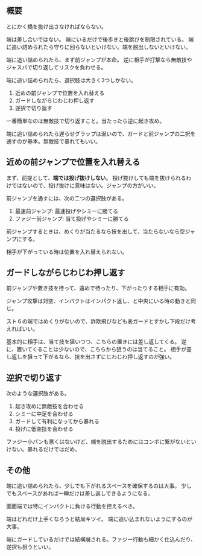## 概要

とにかく橋を抜け出さなければならない。

端は差し合いではない。
端にいるだけで後歩きと後跳びを制限されている。
端に追い詰められたら守りに回らないといけない。端を脱出しないといけない。

端に追い詰められたら、まず前ジャンプが本命。
逆に相手が打撃なら無敵技やジャスパで切り返してリスクを負わせる。

端に追い詰められたら、選択肢は大きく3つしかない。

1. 近めの前ジャンプで位置を入れ替える
2. ガードしながらじわじわ押し返す
3. 逆択で切り返す

一番簡単なのは無敵技で切り返すこと。当たったら逆に起き攻め。

端に追い詰められたら遅らせグラップは弱いので、ガードと前ジャンプの二択を通すのが基本。無敵技で暴れてもいい。

## 近めの前ジャンプで位置を入れ替える

まず、前提として、**端では投げ抜けしない**。
投げ抜けしても端を抜けられるわけではないので、投げ抜けに意味はない。ジャンプの方がいい。

前ジャンプを通すには、次の二つの選択肢がある。

1. 最速前ジャンプ: 最速投げやシミーに勝てる
2. ファジー前ジャンプ: 当て投げやシミーに勝てる

前ジャンプするときは、めくりが当たるなら技を出して、当たらないなら空ジャンプにする。

相手が下がっている時は位置を入れ替えられない。

## ガードしながらじわじわ押し返す

前ジャンプや置き技を待って、遠めで待ったり、下がったりする相手に有効。

ジャンプ攻撃は対空、インパクトはインパクト返し、と中央にいる時の動きと同じ。

スト６の端ではめくりがないので、詐欺飛びなども表ガードとすかし下段だけ考えればいい。

基本的に相手は、当て技を狙いつつ、こちらの置きには差し返してくる。
逆に、置いてくることは少ないので、こちらから狙うのは当てること。
相手が差し返しを狙って下がるなら、技を出さずにじわじわ押し返すのが強い。

## 逆択で切り返す

次のような選択肢がある。

1. 起き攻めに無敵技を合わせる
2. シミーに中足を合わせる
3. ガードして有利になってから暴れる
4. 投げに低空技を合わせる

ファジー小パンも悪くはないけど、端を脱出するためにはコンボに繋がないといけない。暴れるだけではだめ。

## その他

端に追い詰められたら、少しでも下がれるスペースを確保するのは大事。
少しでもスペースがあれば一瞬だけは差し返しできるようになる。

画面端では特にインパクトに負ける行動を控えるべき。

端はどれだけ上手くなろうと結局キツイ。
端に追い込まれないようにするのが大事。

端にガードしているだけでは結構崩される。ファジー行動も細かく仕込んだり、逆択も狙うといい。
